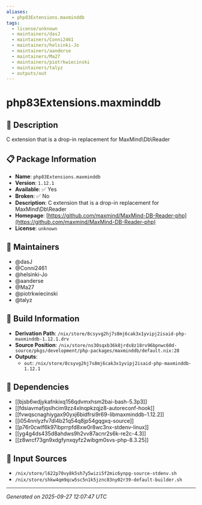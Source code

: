 ```yaml
---
aliases:
  - php83Extensions.maxminddb
tags:
  - license/unknown
  - maintainers/dasJ
  - maintainers/Conni2461
  - maintainers/helsinki-Jo
  - maintainers/aanderse
  - maintainers/Ma27
  - maintainers/piotrkwiecinski
  - maintainers/talyz
  - outputs/out
---
```


# php83Extensions.maxminddb

## 📝 Description

C extension that is a drop-in replacement for MaxMind\Db\Reader

## 📋 Package Information

- **Name**: `php83Extensions.maxminddb`
- **Version**: `1.12.1`
- **Available**: ✅ Yes
- **Broken**: ✅ No
- **Description**: C extension that is a drop-in replacement for MaxMind\Db\Reader
- **Homepage**: [https://github.com/maxmind/MaxMind-DB-Reader-php](https://github.com/maxmind/MaxMind-DB-Reader-php)
- **License**: `unknown`
## 👥 Maintainers

- @dasJ
- @Conni2461
- @helsinki-Jo
- @aanderse
- @Ma27
- @piotrkwiecinski
- @talyz


## 🔧 Build Information

- **Derivation Path**: `/nix/store/8csyvg2hj7s8mj6cak3x1yvipj2isaid-php-maxminddb-1.12.1.drv`
- **Source Position**: `/nix/store/ns30sqxb36k8jrds8z18rv96bpnwc60d-source/pkgs/development/php-packages/maxminddb/default.nix:28`
- **Outputs**:
  - `out`:  `/nix/store/8csyvg2hj7s8mj6cak3x1yvipj2isaid-php-maxminddb-1.12.1`

## 🔗 Dependencies

- [[bjsb6wdjykafnkixq156qdvmxhsm2bai-bash-5.3p3]]
- [[fdsiavmafjqslhcim9zz4xlnqpkzqjz8-autoreconf-hook]]
- [[fvwqscnaghiygax90yxj6bidfrsi9r69-libmaxminddb-1.12.2]]
- [[i054nnlyzfv7dl4b21q54q8jp54gqgxq-source]]
- [[p76r0cwlf6k97ibprrpfd8xw0r8wc3nx-stdenv-linux]]
- [[yg4g4ds435d8ahdws9h2vv87acnr2s6k-re2c-4.3]]
- [[z8wrcf73gn9xdgfynxqyfz2wibgm0svs-php-8.3.25]]

## 📁 Input Sources

- `/nix/store/l622p70vy8k5sh7y5wizi5f2mic6ynpg-source-stdenv.sh`
- `/nix/store/shkw4qm9qcw5sc5n1k5jznc83ny02r39-default-builder.sh`

---
*Generated on 2025-09-27 12:07:47 UTC*
